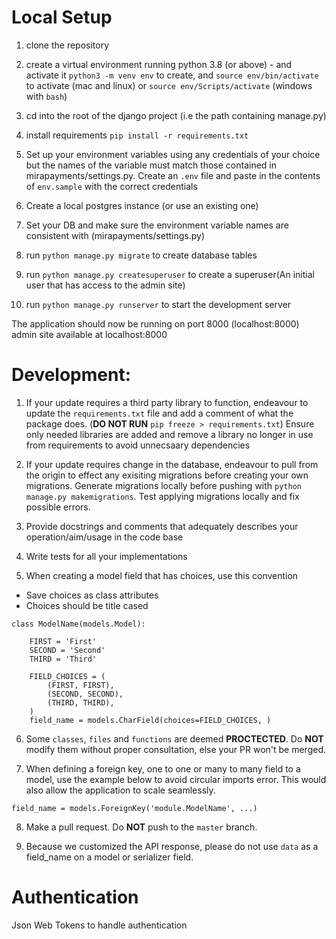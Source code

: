 # Local Setup
1.  clone the repository
2.  create a virtual environment running python 3.8 (or above) - and activate it
    `python3 -m venv env` to create, and `source env/bin/activate` to activate (mac and linux) or `source env/Scripts/activate` (windows with `bash`)

3.  cd into the root of the django project (i.e the path containing manage.py)
4.  install requirements `pip install -r requirements.txt`
5.  Set up your environment variables using any credentials of your choice 
    but the names of the variable must match those contained in mirapayments/settings.py. Create an `.env` file and paste in the contents of `env.sample` with the correct credentials
6.  Create a local postgres instance (or use an existing one)
7.  Set your DB and make sure the environment variable names are consistent with (mirapayments/settings.py)
8.  run `python manage.py migrate` to create database tables
9.  run `python manage.py createsuperuser` to create a superuser(An initial user that has access to the admin site)
11. run `python manage.py runserver` to start the development server

The application should now be running on port 8000 (localhost:8000)
admin site available at localhost:8000

# Development:
1. If your update requires a third party library to function, endeavour to update the `requirements.txt` file and add a comment of what the package does. (**DO NOT RUN** `pip freeze > requirements.txt`)
 Ensure only needed libraries are added and remove a library no longer in use
    from requirements to avoid unnecsaary dependencies

2. If your update requires change in the database, endeavour to pull from the origin to effect any exisiting migrations before creating your own migrations. Generate migrations locally before pushing
    with `python manage.py makemigrations`. Test applying migrations locally and fix possible errors.

3. Provide docstrings and comments that adequately describes your operation/aim/usage in the code base

4. Write tests for all your implementations

5. When creating a model field that has choices, use this convention
- Save choices as class attributes 
-  Choices should be title cased
```
class ModelName(models.Model):

    FIRST = 'First'
    SECOND = 'Second'
    THIRD = 'Third'
  
    FIELD_CHOICES = (
        (FIRST, FIRST),
        (SECOND, SECOND),
        (THIRD, THIRD),
    )
    field_name = models.CharField(choices=FIELD_CHOICES, )
```

6. Some `classes`, `files` and `functions` are deemed **PROCTECTED**. Do **NOT** modify them without proper consultation, else your PR won't be merged.

7. When defining a foreign key, one to one or many to many field to a model, use the example below to avoid circular imports error. This would also allow the application to scale seamlessly.

`field_name = models.ForeignKey('module.ModelName', ...)`

8. Make a pull request. Do **NOT** push to the `master` branch.

9. Because we customized the API response, please do not use `data` as a field_name on a model or serializer field.




# Authentication
 Json Web Tokens to handle authentication




